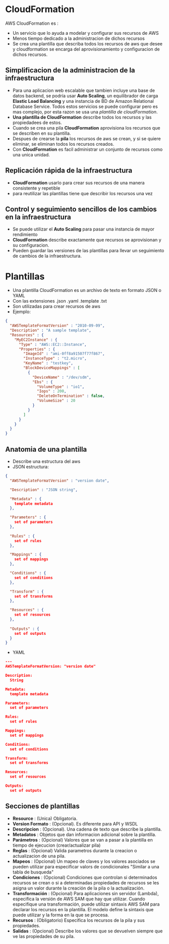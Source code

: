 # CloudFormation
AWS CloudFormation es :
* Un servicio que lo ayuda a modelar y configurar sus recursos de AWS
* Menos tiempo dedicado a la administracion de dichos recursos
* Se crea una plantilla que describa todos los recursos de aws que desee y cloudformation se encarga del aprovisionamiento y configuracion de dichos recursos.

## Simplificacion de la administracion de la infraestructura
* Para una aplicacion web escalable que tambien incluye una base de datos backend, se podría usar **Auto Scaling**, un equilibrador de carga **Elastic Load Balancing** y una instancia de BD de Amazon Relational Database Service. Todos estos servicios se puede configurar pero es mas complejo, por esta razon se usa una *plantilla de cloudFormation*.
* **Una plantilla de CloudFormation** describe todos los recursos y las propiedadees de estos.  
* Cuando se crea una pila **CloudFormation** aprovisiona los recursos que se describen en su plantilla.
* Despues de crearse la **pila** los recursos de aws se crean, y si se quiere eliminar, se eliminan todos los recursos creados.
* Con **CloudFormation** es facil administrar un conjunto de recursos como una unica unidad. 

## Replicación rápida de la infraestructura
* **CloudFormation** usarlo para crear sus recursos de una manera consistente y repetible
* para reutilizar las plantillas tiene que describir los recursos una vez 

## Control y seguimiento sencillos de los cambios en la infraestructura
* Se puede utilizar el **Auto Scaling** para pasar una instancia de mayor rendimiento 
* **CloudFormation** describe exactamente que recursos se aprovisionan y su configuracion.
* Pueden guardar las versiones de las plantillas para llevar un seguimiento de cambios de la infraestructura.

# Plantillas
* Una plantilla CloudFormation es un archivo de texto en formato JSON o YAML 
* Con las extensiones .json .yaml .template .txt
* Son utilizadas para crear recursos de aws
* Ejemplo:

```json
{
  "AWSTemplateFormatVersion" : "2010-09-09",
  "Description" : "A sample template",
  "Resources" : {
    "MyEC2Instance" : {
      "Type" : "AWS::EC2::Instance",
      "Properties" : {
        "ImageId" : "ami-0ff8a91507f77f867",
        "InstanceType" : "t2.micro",
        "KeyName" : "testkey",
        "BlockDeviceMappings" : [
          {
            "DeviceName" : "/dev/sdm",
            "Ebs" : {
              "VolumeType" : "io1",
              "Iops" : 200,
              "DeleteOnTermination" : false,
              "VolumeSize" : 20
            }
          }
        ]
      }
    }
  }
}
```
## Anatomia de una plantilla
* Describe una estructura del aws
* JSON estructura:

```json
{
  "AWSTemplateFormatVersion" : "version date",

  "Description" : "JSON string",

  "Metadata" : {
    template metadata
  },

  "Parameters" : {
    set of parameters
  },
  
  "Rules" : {
    set of rules
  },

  "Mappings" : {
    set of mappings
  },

  "Conditions" : {
    set of conditions
  },

  "Transform" : {
    set of transforms
  },

  "Resources" : {
    set of resources
  },
  
  "Outputs" : {
    set of outputs
  }
}
```
* YAML
```json
---
AWSTemplateFormatVersion: "version date"

Description:
  String

Metadata:
  template metadata

Parameters:
  set of parameters

Rules:
  set of rules

Mappings:
  set of mappings

Conditions:
  set of conditions

Transform:
  set of transforms

Resources:
  set of resources

Outputs:
  set of outputs

```

## Secciones de plantillas
* **Resource** : (Unica) Obligatoria.   
* **Version Formato** : (Opcional). Es diferente para API y WSDL
* **Descripcion** : (Opcional). Una cadena de texto que describe la plantilla.
* **Metadatos** : Objetos que dan informacion adicional sobre la plantilla.
* **Parámetros** : (Opcional) Valores que se van a pasar a la plantilla en tiempo de ejecucion (crear/actualizar pila)
* **Reglas** : (Opcional) Valida parametros durante la creacion o actualizacion de una pila.
* **Mapeos** : (Opcional) Un mapeo de claves y los valores asociados se pueden utilizar para especificar valors de condicionales "Similar a una tabla de busqueda"
* **Condiciones** : (Opcional) Condiciones que controlan si determinados recursos se crean o si a determinadas propiedades de recursos se les asigna un valor durante la creación de la pila o la actualización.
* **Transformación** : (Opcional) Para aplicaciones sin servidor (Lambda), especifica la versión de AWS SAM que hay que utilizar. Cuando especifique una transformación, puede utilizar sintaxis AWS SAM para declarar los recursos en la plantilla. El modelo define la sintaxis que puede utilizar y la forma en la que se procesa.
* **Recursos** : (Obligatorio) Especifica los recursos de la pila y sus propiedades.
* **Salidas** : (Opcional) Describe los valores que se devuelven siempre que ve las propiedades de su pila.
